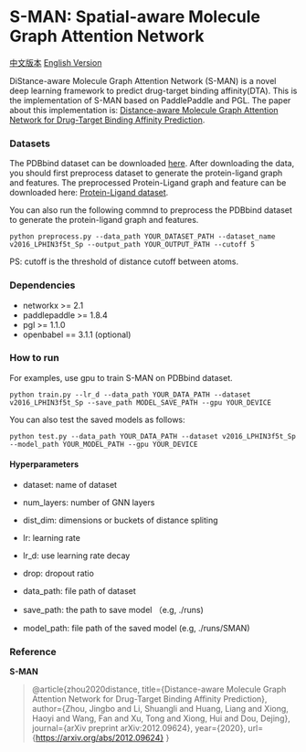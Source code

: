 # S-MAN: Spatial-aware Molecule Graph Attention Network

[中文版本](./SMAN-README.CN.md) [English Version](./SMAN-README.md)

DiStance-aware Molecule Graph Attention Network (S-MAN) is a novel deep learning framework to predict drug-target binding affinity(DTA). This is the implementation of S-MAN based on PaddlePaddle and PGL. The paper about this implementation is: [Distance-aware Molecule Graph Attention Network for Drug-Target Binding Affinity Prediction](https://arxiv.org/abs/2012.09624).

### Datasets

The PDBbind dataset can be downloaded [here](http://pdbbind-cn.org/download.php).
After downloading the data, you should first preprocess dataset to generate the protein-ligand graph and features.
The preprocessed Protein-Ligand graph and feature can be downloaded here: [Protein-Ligand dataset](https://baidu-nlp.bj.bcebos.com/PaddleHelix%2Fdatasets%2Fdti_datasets%2Fsman-data.tgz).


You can also run the following commnd to preprocess the PDBbind dataset to generate the protein-ligand graph and features. 
```
python preprocess.py --data_path YOUR_DATASET_PATH --dataset_name v2016_LPHIN3f5t_Sp --output_path YOUR_OUTPUT_PATH --cutoff 5
```
PS: cutoff is the threshold of distance cutoff between atoms.

### Dependencies

- networkx >= 2.1
- paddlepaddle >=  1.8.4
- pgl >= 1.1.0
- openbabel == 3.1.1 (optional)
### How to run

For examples, use gpu to train S-MAN on PDBbind dataset.
```
python train.py --lr_d --data_path YOUR_DATA_PATH --dataset v2016_LPHIN3f5t_Sp --save_path MODEL_SAVE_PATH --gpu YOUR_DEVICE
```
You can also test the saved models as follows:
```
python test.py --data_path YOUR_DATA_PATH --dataset v2016_LPHIN3f5t_Sp --model_path YOUR_MODEL_PATH --gpu YOUR_DEVICE
```
#### Hyperparameters

- dataset: name of dataset
- num_layers: number of GNN layers
- dist_dim: dimensions or buckets of distance spliting
- lr: learning rate
- lr_d: use learning rate decay
- drop: dropout ratio

- data_path: file path of dataset
- save_path: the path to save model （e.g, ./runs)
- model_path: file path of the saved model (e.g, ./runs/SMAN)


### Reference

**S-MAN**
> @article{zhou2020distance,
  title={Distance-aware Molecule Graph Attention Network for Drug-Target Binding Affinity Prediction},
  author={Zhou, Jingbo and Li, Shuangli and Huang, Liang and Xiong, Haoyi and Wang, Fan and Xu, Tong and Xiong, Hui and Dou, Dejing},
  journal={arXiv preprint arXiv:2012.09624},
  year={2020},
  url={https://arxiv.org/abs/2012.09624}
}
	